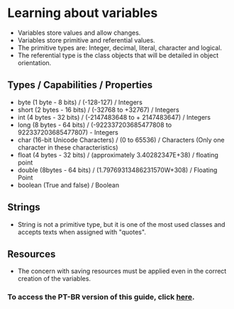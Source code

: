 # Learning about variables

- Variables store values and allow changes.
- Variables store primitive and referential values.
- The primitive types are: Integer, decimal, literal, character and logical.
- The referential type is the class objects that will be detailed in object orientation.

## Types / Capabilities / Properties

- byte (1 byte - 8 bits) / (-128-127) / Integers
- short (2 bytes - 16 bits) / (-32768 to +32767) / Integers
- int (4 bytes - 32 bits) / (-2147483648 to + 2147483647) / Integers
- long (8 bytes - 64 bits) / (-922337203685477808 to 922337203685477807) - Integers
- char (16-bit Unicode Characters) / (0 to 65536) / Characters (Only one character in these characteristics)
- float (4 bytes - 32 bits) / (approximately 3.40282347E+38) / floating point
- double (8bytes - 64 bits) / (1.79769313486231570W+308) / Floating Point
- boolean (True and false) / Boolean

## Strings

- String is not a primitive type, but it is one of the most used classes and accepts texts when assigned with "quotes".

## Resources
- The concern with saving resources must be applied even in the correct creation of the variables.

### To access the PT-BR version of this guide, click [here](./README_PT-BR.md).